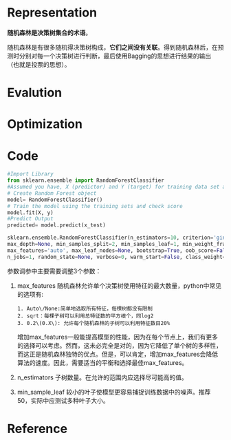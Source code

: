 # Representation

**随机森林是决策树集合的术语**。

随机森林是有很多随机得决策树构成，**它们之间没有关联**。得到随机森林后，在预
测时分别对每一个决策树进行判断，最后使用Bagging的思想进行结果的输出
（也就是投票的思想）。

# Evalution

# Optimization

# Code

```python
#Import Library
from sklearn.ensemble import RandomForestClassifier
#Assumed you have, X (predictor) and Y (target) for training data set and x_test(predictor) of test_dataset
# Create Random Forest object
model= RandomForestClassifier()
# Train the model using the training sets and check score
model.fit(X, y)
#Predict Output
predicted= model.predict(x_test)
```

```python
sklearn.ensemble.RandomForestClassifier(n_estimators=10, criterion='gini', 
max_depth=None, min_samples_split=2, min_samples_leaf=1, min_weight_fraction_leaf=0.0, 
max_features='auto', max_leaf_nodes=None, bootstrap=True, oob_score=False, 
n_jobs=1, random_state=None, verbose=0, warm_start=False, class_weight=None)
```

参数调参中主要需要调整3个参数：

1. max\_features
   随机森林允许单个决策树使用特征的最大数量，python中常见的选项有:

       1. Auto\/None:简单地选取所有特征，每棵树都没有限制
       2. sqrt：每棵子树可以利用总特征数的平方根个，同log2
       3. 0.2\(0.X\): 允许每个随机森林的子树可以利用特征数目20%
   增加max\_features一般能提高模型的性能，因为在每个节点上，我们有更多的选择可以考虑。然而，这未必完全是对的，因为它降低了单个树的多样性，而这正是随机森林独特的优点。但是，可以肯定，增加max\_features会降低算法的速度。因此，需要适当的平衡和选择最佳max\_features。

2. n\_estimators 
   子树数量。在允许的范围内应选择尽可能高的值。

3. min\_sample\_leaf 
   较小的叶子使模型更容易捕捉训练数据中的噪声。推荐50，实际中应测试多种叶子大小。


# Reference

